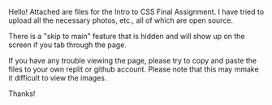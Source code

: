 Hello! Attached are files for the Intro to CSS Final Assignment. I have tried to upload all the necessary photos, etc., all of which are open source.

There is a "skip to main" feature that is hidden and will show up on the screen if you tab through the page.

If you have any trouble viewing the page, please try to copy and paste the files to your own replit or github account. Please note that this may mmake it difficult to view the images.

Thanks!
